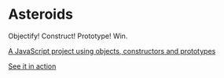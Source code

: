 # Asteroids
Objectify! Construct! Prototype!  Win.

[A JavaScript project using objects, constructors and prototypes](http://www.vikingcodeschool.com)

[See it in action](http://www.jessicagillan.me/js_asteroids/)
